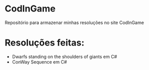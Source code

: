 # CodInGame
Repositório para armazenar minhas resoluções no site CodInGame

# Resoluções feitas:
- Dwarfs standing on the shoulders of giants em C#
- ConWay Sequence em C#
